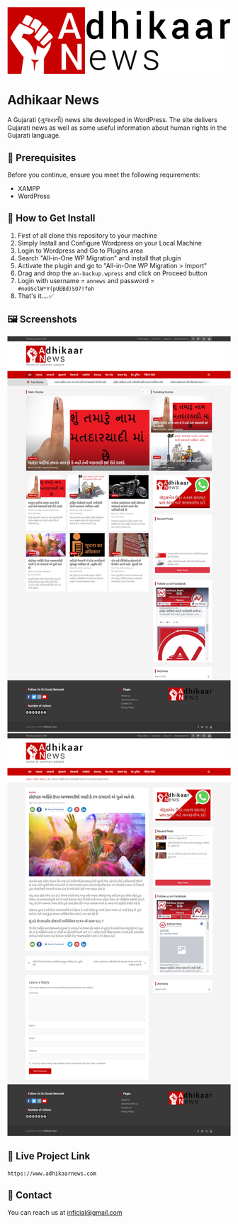 <img src="https://github.com/Inficial-Infotech/Adhikaar-News/raw/master/logo.png" title="Adhikaar News" alt="Adhikaar News">

# Adhikaar News

A Gujarati (ગુજરાતી) news site developed in WordPress. The site delivers Gujarati news as well as some useful information about human rights in the Gujarati language.

## 🔧 Prerequisites
Before you continue, ensure you meet the following requirements:
* XAMPP
* WordPress

## 🚀 How to Get Install

1. First of all clone this repository to your machine
2. Simply Install and Configure Wordpress on your Local Machine
3. Login to Wordpress and Go to Plugins area
4. Search "All-in-One WP Migration" and install that plugin
5. Activate the plugin and go to "All-in-One WP Migration > Import"
6. Drag and drop the `an-backup.wpress` and click on Proceed button
7. Login with username = `annews` and password = `#no9SclW*Y(pUEBd)SO7!feh`
8. That's it....✅

## 🖼️ Screenshots

<img src="https://github.com/Inficial-Infotech/Adhikaar-News/raw/master/Screenshots/1.png" title="Home Page" alt="Home Page">

<img src="https://github.com/Inficial-Infotech/Adhikaar-News/raw/master/Screenshots/2.png" title="Post Page" alt="Post Page">

## 🔗 Live Project Link
`https://www.adhikaarnews.com`

## 📝 Contact 
You can reach us at <a href="mailto:inficial@gmail.com?">inficial@gmail.com</a>

